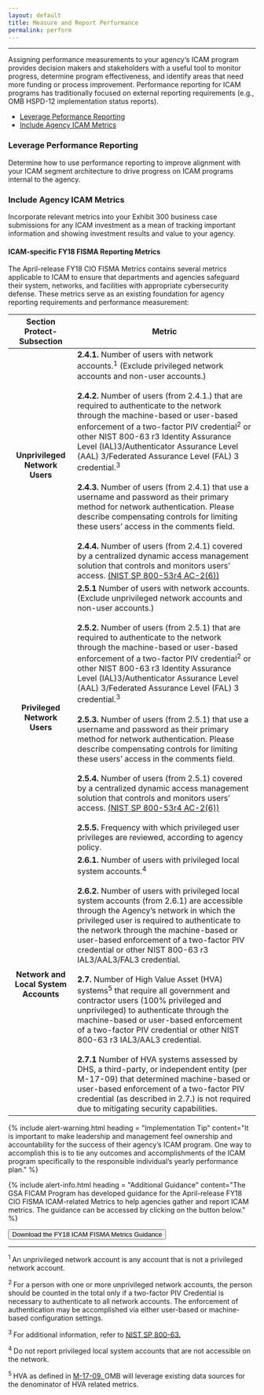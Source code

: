 ```yaml
---
layout: default
title: Measure and Report Performance
permalink: perform
---
```

---

Assigning performance measurements to your agency‘s ICAM program provides decision makers and stakeholders with a useful tool to monitor progress, determine program effectiveness, and identify areas that need more funding or process improvement.
Performance reporting for ICAM programs has traditionally focused on external reporting requirements (e.g., OMB HSPD-12 implementation status reports).

* [Leverage Peformance Reporting](#leverage-performance-reporting)
* [Include Agency ICAM Metrics](#include-agency-icam-metrics)

### Leverage Performance Reporting

Determine how to use performance reporting to improve alignment with your ICAM segment architecture to drive progress on ICAM programs internal to the agency.

### Include Agency ICAM Metrics

Incorporate relevant metrics into your Exhibit 300 business case submissions for any ICAM investment as a mean of tracking important information and showing investment results and value to your agency.  

#### ICAM-specific FY18 FISMA Reporting Metrics

The April-release FY18 CIO FISMA Metrics contains several metrics applicable to ICAM to ensure that departments and agencies safeguard their system, networks, and facilities with appropriate cybersecurity defense. These metrics serve as an existing foundation for agency reporting requirements and performance measurement:

| <center> Section Protect-Subsection </center> | <center> Metric </center> |
|:---------------------------------------------:|---------------------------|
| **Unprivileged Network Users** | **2.4.1.** Number of users with network accounts.<sup>1</sup> (Exclude privileged network accounts and non-user accounts.) <br><br> **2.4.2.** Number of users (from 2.4.1.) that are required to authenticate to the network through the machine-based or user-based enforcement of a two-factor PIV credential<sup>2</sup> or other NIST 800-63 r3 Identity Assurance Level (IAL)3/Authenticator Assurance Level (AAL) 3/Federated Assurance Level (FAL) 3 credential.<sup>3</sup> <br><br> **2.4.3.** Number of users (from 2.4.1) that use a username and password as their primary method for network authentication. Please describe compensating controls for limiting these users’ access in the comments field. <br><br> **2.4.4.** Number of users (from 2.4.1) covered by a centralized dynamic access management solution that controls and monitors users’ access. <a href="http://nvlpubs.nist.gov/nistpubs/SpecialPublications/NIST.SP.800-53r4.pdf"> (NIST SP 800-53r4 AC-2(6))</a> |
| **Privileged Network Users** | **2.5.1** Number of users with network accounts. (Exclude unprivileged network accounts and non-user accounts.) <br><br> **2.5.2.** Number of users (from 2.5.1) that are required to authenticate to the network through the machine-based or user-based enforcement of a two-factor PIV credential<sup>2</sup> or other NIST 800-63 r3 Identity Assurance Level (IAL)3/Authenticator Assurance Level (AAL) 3/Federated Assurance Level (FAL) 3 credential.<sup>3</sup> <br><br> **2.5.3.** Number of users (from 2.5.1) that use a username and password as their primary method for network authentication. Please describe compensating controls for limiting these users’ access in the comments field. <br><br> **2.5.4.** Number of users (from 2.5.1) covered by a centralized dynamic access management solution that controls and monitors users’ access. <a href="http://nvlpubs.nist.gov/nistpubs/SpecialPublications/NIST.SP.800-53r4.pdf"> (NIST SP 800-53r4 AC-2(6))</a> <br><br> **2.5.5.** Frequency with which privileged user privileges are reviewed, according to agency policy.|
| **Network and Local System Accounts** | **2.6.1.** Number of users with privileged local system accounts.<sup>4</sup> <br><br>**2.6.2.** Number of users with privileged local system accounts (from 2.6.1) are accessible through the Agency’s network in which the privileged user is required to authenticate to the network through the machine-based or user-based enforcement of a two-factor PIV credential or other NIST 800-63 r3 IAL3/AAL3/FAL3 credential. <br><br> **2.7.** Number of High Value Asset (HVA) systems<sup>5</sup> that require all government and contractor users (100% privileged and unprivileged) to authenticate through the machine-based or user-based enforcement of a two-factor PIV credential or other NIST 800-63 r3 IAL3/AAL3 credential. <br><br> **2.7.1** Number of HVA systems assessed by DHS, a third-party, or independent entity (per M-17-09) that determined machine-based or user-based enforcement of a two-factor PIV credential (as described in 2.7.) is not required due to mitigating security capabilities.|

{% include alert-warning.html heading = "Implementation Tip" content="It is important to make leadership and management feel ownership and accountability for the success of their agency’s ICAM program. One way to accomplish this is to tie any outcomes and accomplishments of the ICAM program specifically to the responsible individual’s yearly performance plan." %}

{% include alert-info.html heading = "Additional Guidance" content="The GSA FICAM Program has developed guidance for the April-release FY18 CIO FISMA ICAM-related Metrics to help agencies gather and report ICAM metrics. The guidance can be accessed by clicking on the button below." %}

 <a href="/ficam-management/img/Draft_April-release FY18 FISMA ICAM Metrics Guidance_20180504.docx"> <button>Download the FY18 ICAM FISMA Metrics Guidance</button> </a>

---
<sup> 1 </sup> An unprivileged network account is any account that is not a privileged network account.

<sup> 2 </sup> For a person with one or more unprivileged network accounts, the person should be counted in the total only if a two-factor PIV Credential is necessary to authenticate to all network accounts. The enforcement of authentication may be accomplished via either user-based or machine-based configuration settings.

<sup> 3 </sup> For additional information, refer to <a href="https://pages.nist.gov/800-63-3/"> NIST SP 800-63.</a>

<sup> 4 </sup> Do not report privileged local system accounts that are not accessible on the network.

<sup> 5 </sup> HVA as defined in <a href="https://www.whitehouse.gov/sites/whitehouse.gov/files/omb/memoranda/2017/m-17-09.pdf"> M-17-09. </a> OMB will leverage existing data sources for the denominator of HVA related metrics.
